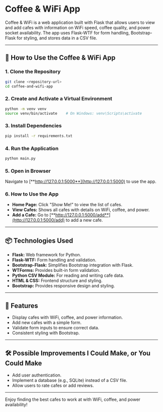 # Coffee & WiFi App

Coffee & WiFi is a web application built with Flask that allows users to view and add cafes with information on WiFi speed, coffee quality, and power socket availability. The app uses Flask-WTF for form handling, Bootstrap-Flask for styling, and stores data in a CSV file.

---

## 🚀 **How to Use the Coffee & WiFi App**

### 1. **Clone the Repository**

```bash
git clone <repository-url>
cd coffee-and-wifi-app
```

### 2. **Create and Activate a Virtual Environment**

```bash
python -m venv venv
source venv/bin/activate    # On Windows: venv\Scripts\activate
```

### 3. **Install Dependencies**

```bash
pip install -r requirements.txt
```

### 4. **Run the Application**

```bash
python main.py
```

### 5. **Open in Browser**

Navigate to [**http://127.0.0.1:5000**](http://127.0.0.1:5000) to use the app.

### 6. **How to Use the App**

- **Home Page:** Click "Show Me!" to view the list of cafes.
- **View Cafes:** Shows all cafes with details on WiFi, coffee, and power.
- **Add a Cafe:** Go to [**http://127.0.0.1:5000/add**](http://127.0.0.1:5000/add) to add a new cafe.

---

## 📦 **Technologies Used**

- **Flask:** Web framework for Python.
- **Flask-WTF:** Form handling and validation.
- **Bootstrap-Flask:** Simplifies Bootstrap integration with Flask.
- **WTForms:** Provides built-in form validation.
- **Python CSV Module:** For reading and writing cafe data.
- **HTML & CSS:** Frontend structure and styling.
- **Bootstrap:** Provides responsive design and styling.

---

## 🎯 **Features**

- Display cafes with WiFi, coffee, and power information.
- Add new cafes with a simple form.
- Validate form inputs to ensure correct data.
- Consistent styling with Bootstrap.

---

## 🛠 **Possible Improvements I Could Make, or You Could Make**

- Add user authentication.
- Implement a database (e.g., SQLite) instead of a CSV file.
- Allow users to rate cafes or add reviews.

---

Enjoy finding the best cafes to work at with WiFi, coffee, and power availability!

